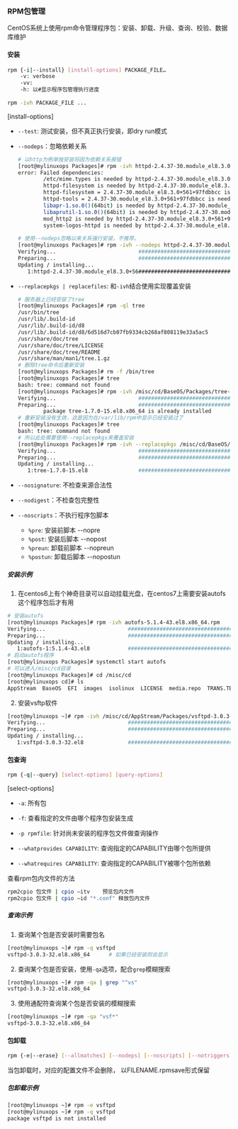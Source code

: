 ### RPM包管理

CentOS系统上使用rpm命令管理程序包：安装、卸载、升级、查询、校验、数据库维护

#### 安装

```bash
rpm {-i|--install} [install-options] PACKAGE_FILE…
	-v: verbose
	-vv:
	-h: 以#显示程序包管理执行进度
	
rpm -ivh PACKAGE_FILE ...
```

[install-options]

* `--test`: 测试安装，但不真正执行安装，即dry run模式

* `--nodeps`：忽略依赖关系

  ```bash
  # 以http为例单独安装将因为依赖关系报错
  [root@mylinuxops Packages]# rpm -ivh httpd-2.4.37-30.module_el8.3.0+561+97fdbbcc.x86_64.rpm 
  error: Failed dependencies:
          /etc/mime.types is needed by httpd-2.4.37-30.module_el8.3.0+561+97fdbbcc.x86_64
          httpd-filesystem is needed by httpd-2.4.37-30.module_el8.3.0+561+97fdbbcc.x86_64
          httpd-filesystem = 2.4.37-30.module_el8.3.0+561+97fdbbcc is needed by httpd-2.4.37-30.module_el8.3.0+561+97fdbbcc.x86_64
          httpd-tools = 2.4.37-30.module_el8.3.0+561+97fdbbcc is needed by httpd-2.4.37-30.module_el8.3.0+561+97fdbbcc.x86_64
          libapr-1.so.0()(64bit) is needed by httpd-2.4.37-30.module_el8.3.0+561+97fdbbcc.x86_64
          libaprutil-1.so.0()(64bit) is needed by httpd-2.4.37-30.module_el8.3.0+561+97fdbbcc.x86_64
          mod_http2 is needed by httpd-2.4.37-30.module_el8.3.0+561+97fdbbcc.x86_64
          system-logos-httpd is needed by httpd-2.4.37-30.module_el8.3.0+561+97fdbbcc.x86_64
          
  # 使用--nodeps忽略以来关系强行安装，不推荐。
  [root@mylinuxops Packages]# rpm -ivh --nodeps httpd-2.4.37-30.module_el8.3.0+561+97fdbbcc.x86_64.rpm 
  Verifying...                          ################################# [100%]
  Preparing...                          ################################# [100%]
  Updating / installing...
     1:httpd-2.4.37-30.module_el8.3.0+56################################# [100%]
  ```

* `--replacepkgs | replacefiles`: 和`-ivh`结合使用实现覆盖安装

  ```bash
  # 服务器上已经安装了tree
  [root@mylinuxops Packages]# rpm -ql tree
  /usr/bin/tree
  /usr/lib/.build-id
  /usr/lib/.build-id/d8
  /usr/lib/.build-id/d8/6d516d7cb07fb9334cb268af808119e33a5ac5
  /usr/share/doc/tree
  /usr/share/doc/tree/LICENSE
  /usr/share/doc/tree/README
  /usr/share/man/man1/tree.1.gz
  # 删除tree命令后重新安装
  [root@mylinuxops Packages]# rm -f /bin/tree 
  [root@mylinuxops Packages]# tree
  bash: tree: command not found
  [root@mylinuxops Packages]# rpm -ivh /misc/cd/BaseOS/Packages/tree-1.7.0-15.el8.x86_64.rpm 
  Verifying...                          ################################# [100%]
  Preparing...                          ################################# [100%]
          package tree-1.7.0-15.el8.x86_64 is already installed
  # 重新安装没有生效，这是因为在/var/lib/rpm中显示已经安装过了
  [root@mylinuxops Packages]# tree
  bash: tree: command not found
  # 所以此处需要使用--replacepkgs来覆盖安装
  [root@mylinuxops Packages]# rpm -ivh --replacepkgs /misc/cd/BaseOS/Packages/tree-1.7.0-15.el8.x86_64.rpm 
  Verifying...                          ################################# [100%]
  Preparing...                          ################################# [100%]
  Updating / installing...
     1:tree-1.7.0-15.el8                ################################# [100%]
  ```

* `--nosignature`: 不检查来源合法性

* `--nodigest`：不检查包完整性

* `--noscripts`：不执行程序包脚本

  * `%pre`: 安装前脚本	--nopre
  * `%post`: 安装后脚本	--nopost
  * `%preun`: 卸载前脚本	--nopreun
  * `%postun`: 卸载后脚本	--nopostun

##### 安装示例

1. 在centos6上有个神奇目录可以自动挂载光盘，在centos7上需要安装autofs这个程序包后才有用

```bash
# 安装autofs
[root@mylinuxops Packages]# rpm -ivh autofs-5.1.4-43.el8.x86_64.rpm 
Verifying...                          ################################# [100%]
Preparing...                          ################################# [100%]
Updating / installing...
   1:autofs-1:5.1.4-43.el8            ################################# [100%]
# 启动autofs程序
[root@mylinuxops Packages]# systemctl start autofs
# 可以进入/misc/cd目录
[root@mylinuxops Packages]# cd /misc/cd
[root@mylinuxops cd]# ls
AppStream  BaseOS  EFI  images  isolinux  LICENSE  media.repo  TRANS.TBL
```

2. 安装vsftp软件

```bash
[root@mylinuxops ~]# rpm -ivh /misc/cd/AppStream/Packages/vsftpd-3.0.3-32.el8.x86_64.rpm 
Verifying...                          ################################# [100%]
Preparing...                          ################################# [100%]
Updating / installing...
   1:vsftpd-3.0.3-32.el8              ################################# [100%]
```

#### 包查询

```bash
rpm {-q|--query} [select-options] [query-options]
```

[select-options]

* `-a`: 所有包

* `-f`: 查看指定的文件由哪个程序包安装生成

* `-p rpmfile`: 针对尚未安装的程序包文件做查询操作

* `--whatprovides CAPABILITY`: 查询指定的CAPABILITY由哪个包所提供

* `--whatrequires CAPABILITY`: 查询指定的CAPABILITY被哪个包所依赖

查看rpm包内文件的方法

```bash
rpm2cpio 包文件 | cpio –itv	预览包内文件
rpm2cpio 包文件 | cpio –id	"*.conf" 释放包内文件
```

##### 查询示例

1. 查询某个包是否安装时需要包名

```bash
[root@mylinuxops ~]# rpm -q vsftpd
vsftpd-3.0.3-32.el8.x86_64		# 如果已经安装则会显示
```

2. 查询某个包是否安装，使用`-qa`选项，配合`grep`模糊搜索

```bash
[root@mylinuxops ~]# rpm -qa | grep "^vs"
vsftpd-3.0.3-32.el8.x86_64
```

3. 使用通配符查询某个包是否安装的模糊搜索

```bash
[root@mylinuxops ~]# rpm -qa "vsf*"
vsftpd-3.0.3-32.el8.x86_64
```

#### 包卸载

```bash
rpm {-e|--erase} [--allmatches] [--nodeps] [--noscripts] [--notriggers] [--test] PACKAGE_NAME ...
```

当包卸载时，对应的配置文件不会删除， 以FILENAME.rpmsave形式保留

##### 包卸载示例

```bash
[root@mylinuxops ~]# rpm -e vsftpd
[root@mylinuxops ~]# rpm -q vsftpd
package vsftpd is not installed
```

